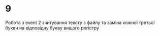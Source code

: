 # 9

Робота з event 2 зчитування тексту з файлу та заміна кожної третьої букви на відповідну букву вищого регістру
